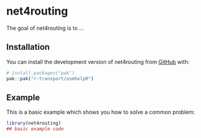 
# net4routing

<!-- badges: start -->
<!-- badges: end -->

The goal of net4routing is to ...

## Installation

You can install the development version of net4routing from [GitHub](https://github.com/) with:

``` r
# install.packages("pak")
pak::pak("r-transport/osmhelpR")
```

## Example

This is a basic example which shows you how to solve a common problem:

``` r
library(net4routing)
## basic example code
```

